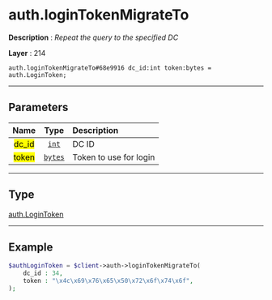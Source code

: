 # auth.loginTokenMigrateTo

**Description** : *Repeat the query to the specified DC*

**Layer** : 214

```tl
auth.loginTokenMigrateTo#68e9916 dc_id:int token:bytes = auth.LoginToken;
```

---

## Parameters

| Name | Type | Description |
| :---: | :---: | :--- |
| <mark>dc_id</mark> | [`int`](type/int) | DC ID |
| <mark>token</mark> | [`bytes`](type/bytes) | Token to use for login |

---

## Type

[auth.LoginToken](type/auth.LoginToken)

---

## Example

```php
$authLoginToken = $client->auth->loginTokenMigrateTo(
	dc_id : 34,
	token : "\x4c\x69\x76\x65\x50\x72\x6f\x74\x6f",
);
```